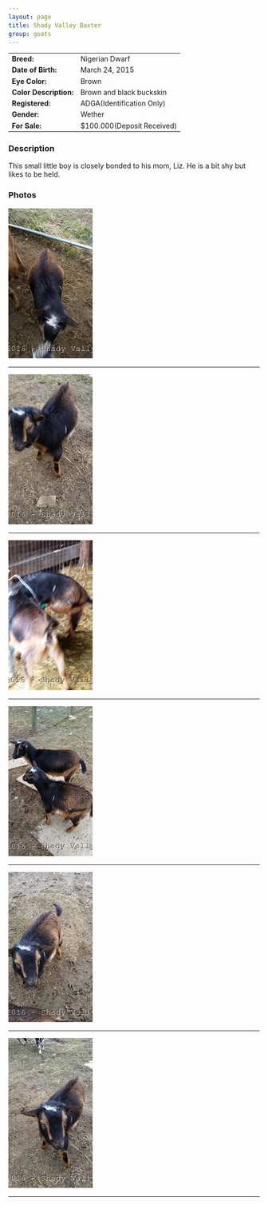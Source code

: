 ```yaml
---
layout: page
title: Shady Valley Baxter
group: goats
---
```


| | |
|:---|:---
|**Breed:**|Nigerian Dwarf
|**Date of Birth:**|March 24, 2015
|**Eye Color:**|Brown
|**Color Description:**|Brown and black buckskin
|**Registered:**|ADGA(Identification Only)
|**Gender:**|Wether
|**For Sale:**|$100.000(Deposit Received)
### Description

This small little boy is closely bonded to his mom, Liz. He is a bit shy but likes to be held.

### Photos

<img src="/images/goats/Baxter/1.jpg" alt="Image of Baxter" class="pic"/>
<hr>
<img src="/images/goats/Baxter/2.jpg" alt="Image of Baxter" class="pic"/>
<hr>
<img src="/images/goats/Baxter/3.jpg" alt="Image of Baxter" class="pic"/>
<hr>
<img src="/images/goats/Baxter/4.jpg" alt="Image of Baxter" class="pic"/>
<hr>
<img src="/images/goats/Baxter/5.jpg" alt="Image of Baxter" class="pic"/>
<hr>
<img src="/images/goats/Baxter/6.jpg" alt="Image of Baxter" class="pic"/>
<hr>

